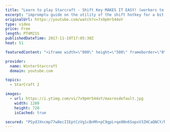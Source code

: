 ```yaml
---
title: "Learn to play Starcraft - Shift Key MAKES IT EASY! (workers to gas, waypoints, ctrl grps, moving)"
excerpt: "impromptu guide on the utility of the shift hotkey for a bit of everything"
originalUrl: https://youtube.com/watch?v=7x9pHr544oY
type: video
price: Free
length: PT4M21S
publishedDateTime: 2017-11-19T17:05:30Z
heat: 51

featuredContent: "<iframe width=\"800\" height=\"500\" frameborder=\"0\" src=\"https://www.youtube.com/embed/7x9pHr544oY\" allow=\"accelerometer; autoplay; encrypted-media; gyroscope; picture-in-picture\" allowfullscreen></iframe>"

provider:
  name: WinterStarcraft
  domain: youtube.com

topics:
  - StarCraft 2

images:
  - url: https://i.ytimg.com/vi/7x9pHr544oY/maxresdefault.jpg
    width: 1280
    height: 720
    isCached: true

secured: "PSydJXncmp77w8ecIIEptCzVg1cBnMh+pC9gpL+qe8Nn6SopxV3ZHCaQNCY/N6xdLmor5+o+YyLskBZ00+XsgAgJjKQg1hEbro0fKTTIkuOgPhXdj7Xs1N+nHaTinutFWJAL7SjyTSeTcoli3QzysSyzhHXMswAQCm6Sh90R1GgYXA6iUaK43iQH71t2Jk1oFW3kAz5aIJRCkWCQZu0BtnxPiqUohzQVS1pbINFXDdYWv9XYXR/A8k5uS++6rWwbVaoTdsBoEbAdsPwb0gAK9iusDrqL/7wX3G+MtmOHY2vx3nO2hhIFvM/f+3xeRK7VX9EkgJjyF6yiITf8YwpSzeYxKRjy9J0wsNmJTfIvCedfC32Vy9jRQn28ZA2IscyVzd1LNNNj+owKmTYL+LEZGJRvFHGN/dhAVHzZlgAVYQU=;hN4OoeOu3CyjvWRJNv8SJw=="
---
```


